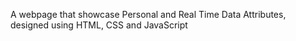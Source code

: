 A webpage that showcase Personal and Real Time Data Attributes, designed using HTML, CSS and JavaScript
